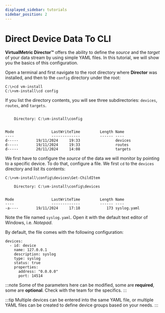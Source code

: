 ```yaml
---
displayed_sidebar: tutorials
sidebar_position: 2
---
```


# Direct Device Data To CLI

**VirtualMetric Director&trade;** offers the ability to define the _source_ and the _target_ of your data stream by using simple YAML files. In this tutorial, we will show you the basics of this configuration.

Open a terminal and first navigate to the root directory where **Director** was installed, and then to the `config` directory under the root:

```CLI
C:\>cd vm-install
C:\>vm-install\cd config
```

If you list the directory contents, you will see three subdirectories: `devices`, `routes`, and `targets`.

```CLI

    Directory: C:\vm-install\config


Mode                 LastWriteTime         Length Name
----                 -------------         ------ ----
d-----        19/11/2024     19:33                devices
d-----        19/11/2024     19:33                routes
d-----        20/11/2024     14:08                targets
```

We first have to configure the _source_ of the data we will monitor by pointing to a specific device. To do that, configure a file. We first `cd` to the `devices` directory and list its contents:

```CLI
C:\>vm-install\config\devices\Get-ChildItem

    Directory: C:\vm-install\config\devices


Mode                 LastWriteTime         Length Name
----                 -------------         ------ ----
-a----        19/11/2024     17:18            173 syslog.yaml
```

Note the file named `syslog.yaml`. Open it with the default text editor of Windows, i.e. _Notepad_.

By default, the file comes with the following configuration:

```Text
devices:
  - id: device
    name: 127.0.0.1
    description: syslog
    type: syslog
    status: true
    properties:
      address: "0.0.0.0"
      port: 14514
```

:::note
Some of the parameters here can be modified, some are **required**, some are **optional**. Check with the team for the specifics.
:::

:::tip
Multiple devices can be entered into the same YAML file, or multiple YAML files can be created to define device groups based on your needs.
:::
